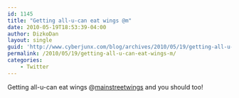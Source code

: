 ```yaml
---
id: 1145
title: "Getting all-u-can eat wings @m"
date: 2010-05-19T18:53:39-04:00
author: DizkoDan
layout: single
guid: 'http://www.cyberjunx.com/blog/archives/2010/05/19/getting-all-u-can-eat-wings-m/'
permalink: /2010/05/19/getting-all-u-can-eat-wings-m/
categories:
    - Twitter
---
```


Getting all-u-can eat wings @[mainstreetwings](http://twitter.com/mainstreetwings) and you should too!